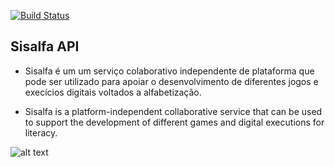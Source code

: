 [![Build Status](https://travis-ci.com/matheusnicolas/sisalfa.svg?branch=master)](https://travis-ci.com/matheusnicolas/sisalfa)

## Sisalfa API

* Sisalfa é um  um serviço colaborativo independente de plataforma que pode ser utilizado para apoiar o desenvolvimento de diferentes jogos e execícios digitais voltados a alfabetização.

* Sisalfa is a platform-independent collaborative service that can be used to support the development of different games and digital executions for literacy.

![alt text](https://cdn.icon-icons.com/icons2/1367/PNG/512/32officeicons-1_89729.png)

